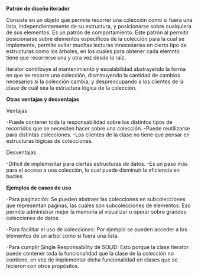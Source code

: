 **Patrón de diseño iterador**

Consiste en un objeto que permite recorrer una colección como si fuera una lista, independientemente de su estructura, y posicionarse sobre cualquiera de sus elementos. Es un patrón de comportamiento. Este patrón al permitir posicionarse sobre elementos específicos de la colección para la cual se implemente, permite evitar muchas lecturas innecesarias en cierto tipo de estructuras como los árboles, en los cuales para obtener cada elemnto tiene que recorrerse una y otra vez desde la raíz.


Iterator contribuye al mantenimiento y escalabilidad abstrayendo la forma en que se recorre una colección, disminuyendo la cantidad de cambios necesarios si la colección cambia, y despreocupando a los clientes de la clase de cuál sea la estructura lógica de la colección.


**Otras ventajas y desventajas**


Ventajas


-Puede contener toda la responsabilidad sobre los distintos tipos de recorridos que se necesiten hacer sobre una colección.
-Puede reutilizarse para distintas colecciones.
-Los clientes de la clase no tiene que pensar en estructuras lógicas de colecciones.


Desventajas

-Dificil de implementar para ciertas estructuras de datos.
-Es un paso más para el acceso a una colección, lo cual puede disminuir la eficiencia en bucles.


**Ejemplos de casos de uso**

-Para paginación: Se pueden abstraer las colecciones en subcolecciones que representan páginas, las cuales son subcolecciones de elementos. Eso permite administrar mejor la memoria al visualizar u operar sobre grandes colecciones de datos.


-Para facilitar el uso de colecciones: Por ejemplo se pueden acceder a los elementos de un arbol como si fuera una lista.


-Para cumplir Single Responsability de SOLID: Esto porque la clase Iterator puede contener toda la funcionalidad que la clase de la colección no contiene, en vez de implementar dicha funcionalidad en clases que se hicieron con otros propósitos.